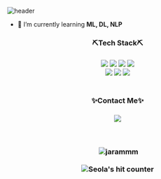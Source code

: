 ![header](https://capsule-render.vercel.app/api?type=waving&color=auto&height=300&section=header&text=Jo%20Seola&fontColor=ffffff&fontSize=90)

- 🌱 I’m currently learning **ML, DL, NLP**

<h3 align="center">⛏Tech Stack⛏<h3/>
<p align="center">

  <img src="https://img.shields.io/badge/Python-3776AB?style=flat-square&logo=python&logoColor=white"/>
  <img src="https://img.shields.io/badge/JupyterNotebook-F37626?style=flat-square&logo=jupyter&logoColor=white"/>
  <img src="https://img.shields.io/badge/Pandas-150458?style=flat-square&logo=pandas&logoColor=white"/>
  <img src="https://img.shields.io/badge/Numpy-013243?style=flat-square&logo=numpy&logoColor=white"/>
  <br/>
  <img src="https://img.shields.io/badge/PyTorch-EE4C2C?style=flat-square&logo=pytorch&logoColor=white"/>
  <img src="https://img.shields.io/badge/MySQL-4479A1?style=flat-square&logo=mysql&logoColor=white"/>
  <img src="https://img.shields.io/badge/Linux-FCC624?style=flat-square&logo=linux&logoColor=white"/>
  <br/>
  <br/>
<p/>
<h3 align="center">✨Contact Me✨<h3/>
<p align="center">
  <a href="mailto:jaramrammm@gmail.com" target="_blank"><img src="https://img.shields.io/badge/Gmail-EA4335?style=flat-square&logo=gmail&logoColor=white"/></a>
  <br/>
  <br/>
  <br/>
<p/>

<p align="center">
  &nbsp;<img align="center" src="https://github-readme-stats.vercel.app/api?username=jarammm&show_icons=true&locale=en" alt="jarammm" />
  <br/><br/>
  <img src="https://hits.seeyoufarm.com/api/count/incr/badge.svg?url=https%3A%2F%2Fgithub.com%2Fjarammm&count_bg=%2379C83D&title_bg=%23555555&icon=&icon_color=%23E7E7E7&title=hits&edge_flat=false" alt="Seola's hit counter" />
  </p>
